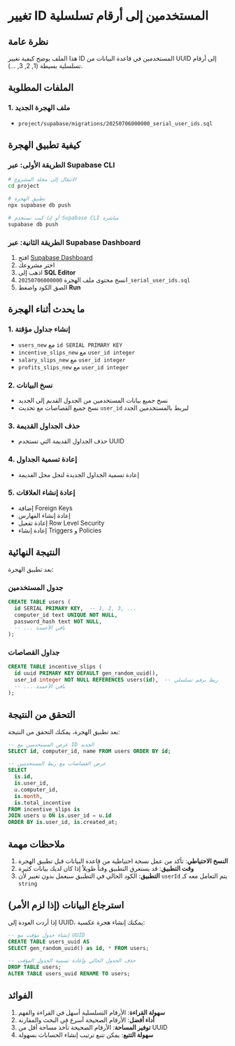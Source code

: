 # تغيير ID المستخدمين إلى أرقام تسلسلية

## نظرة عامة

هذا الملف يوضح كيفية تغيير ID المستخدمين في قاعدة البيانات من UUID إلى أرقام تسلسلية بسيطة (1, 2, 3, ...).

## الملفات المطلوبة

### 1. ملف الهجرة الجديد
- `project/supabase/migrations/20250706000000_serial_user_ids.sql`

## كيفية تطبيق الهجرة

### الطريقة الأولى: عبر Supabase CLI

```bash
# الانتقال إلى مجلد المشروع
cd project

# تطبيق الهجرة
npx supabase db push

# أو إذا كنت تستخدم Supabase CLI مباشرة
supabase db push
```

### الطريقة الثانية: عبر Supabase Dashboard

1. افتح [Supabase Dashboard](https://supabase.com/dashboard)
2. اختر مشروعك
3. اذهب إلى **SQL Editor**
4. انسخ محتوى ملف الهجرة `20250706000000_serial_user_ids.sql`
5. الصق الكود واضغط **Run**

## ما يحدث أثناء الهجرة

### 1. إنشاء جداول مؤقتة
- `users_new` مع `id SERIAL PRIMARY KEY`
- `incentive_slips_new` مع `user_id integer`
- `salary_slips_new` مع `user_id integer`
- `profits_slips_new` مع `user_id integer`

### 2. نسخ البيانات
- نسخ جميع بيانات المستخدمين من الجدول القديم إلى الجديد
- نسخ جميع القصاصات مع تحديث `user_id` ليربط بالمستخدمين الجدد

### 3. حذف الجداول القديمة
- حذف الجداول القديمة التي تستخدم UUID

### 4. إعادة تسمية الجداول
- إعادة تسمية الجداول الجديدة لتحل محل القديمة

### 5. إعادة إنشاء العلاقات
- إضافة Foreign Keys
- إعادة إنشاء الفهارس
- إعادة تفعيل Row Level Security
- إعادة إنشاء Triggers و Policies

## النتيجة النهائية

بعد تطبيق الهجرة:

### جدول المستخدمين
```sql
CREATE TABLE users (
  id SERIAL PRIMARY KEY,  -- 1, 2, 3, ...
  computer_id text UNIQUE NOT NULL,
  password_hash text NOT NULL,
  -- ... باقي الأعمدة
);
```

### جداول القصاصات
```sql
CREATE TABLE incentive_slips (
  id uuid PRIMARY KEY DEFAULT gen_random_uuid(),
  user_id integer NOT NULL REFERENCES users(id),  -- ربط برقم تسلسلي
  -- ... باقي الأعمدة
);
```

## التحقق من النتيجة

بعد تطبيق الهجرة، يمكنك التحقق من النتيجة:

```sql
-- عرض المستخدمين مع ID الجديد
SELECT id, computer_id, name FROM users ORDER BY id;

-- عرض القصاصات مع ربط المستخدمين
SELECT 
  is.id,
  is.user_id,
  u.computer_id,
  is.month,
  is.total_incentive
FROM incentive_slips is
JOIN users u ON is.user_id = u.id
ORDER BY is.user_id, is.created_at;
```

## ملاحظات مهمة

1. **النسخ الاحتياطي**: تأكد من عمل نسخة احتياطية من قاعدة البيانات قبل تطبيق الهجرة
2. **وقت التطبيق**: قد يستغرق التطبيق وقتاً طويلاً إذا كان لديك بيانات كثيرة
3. **التطبيق**: الكود الحالي في التطبيق سيعمل بدون تغيير لأن `userId` يتم التعامل معه كـ `string`

## استرجاع البيانات (إذا لزم الأمر)

إذا أردت العودة إلى UUID، يمكنك إنشاء هجرة عكسية:

```sql
-- إنشاء جدول مؤقت مع UUID
CREATE TABLE users_uuid AS 
SELECT gen_random_uuid() as id, * FROM users;

-- حذف الجدول الحالي وإعادة تسمية الجدول المؤقت
DROP TABLE users;
ALTER TABLE users_uuid RENAME TO users;
```

## الفوائد

1. **سهولة القراءة**: الأرقام التسلسلية أسهل في القراءة والفهم
2. **أداء أفضل**: الأرقام الصحيحة أسرع في البحث والمقارنة
3. **توفير المساحة**: الأرقام الصحيحة تأخذ مساحة أقل من UUID
4. **سهولة التتبع**: يمكن تتبع ترتيب إنشاء الحسابات بسهولة 